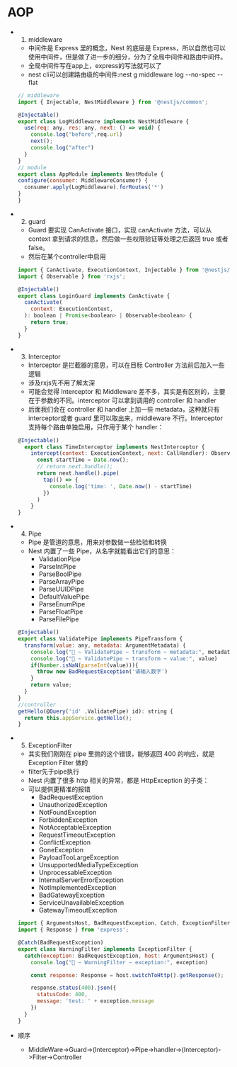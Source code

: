 # AOP

- 1. middleware

  - 中间件是 Express 里的概念，Nest 的底层是 Express，所以自然也可以使用中间件，但是做了进一步的细分，分为了全局中间件和路由中间件。
  - 全局中间件写在app上，express的写法就可以了
  - nest cli可以创建路由级的中间件:nest g middleware log --no-spec --flat

  ```js
  // middleware
  import { Injectable, NestMiddleware } from '@nestjs/common';

  @Injectable()
  export class LogMiddleware implements NestMiddleware {
    use(req: any, res: any, next: () => void) {
      console.log("before",req.url)
      next();
      console.log("after")
    }
  }
  // module
  export class AppModule implements NestModule {
  configure(consumer: MiddlewareConsumer) {
    consumer.apply(LogMiddleware).forRoutes('*')
  }
  }
  ```

- 2. guard
  - Guard 要实现 CanActivate 接口，实现 canActivate 方法，可以从 context 拿到请求的信息，然后做一些权限验证等处理之后返回 true 或者 false。
  - 然后在某个controller中启用

  ```js
  import { CanActivate, ExecutionContext, Injectable } from '@nestjs/common';
  import { Observable } from 'rxjs';

  @Injectable()
  export class LoginGuard implements CanActivate {
    canActivate(
      context: ExecutionContext,
    ): boolean | Promise<boolean> | Observable<boolean> {
      return true;
    }
  }
  ```

- 3. Interceptor
  - Interceptor 是拦截器的意思，可以在目标 Controller 方法前后加入一些逻辑
  - 涉及rxjs先不用了解太深
  - 可能会觉得 Interceptor 和 Middleware 差不多，其实是有区别的，主要在于参数的不同。interceptor 可以拿到调用的 controller 和 handler
  - 后面我们会在 controller 和 handler 上加一些 metadata，这种就只有 interceptor或者 guard 里可以取出来，middleware 不行。Interceptor 支持每个路由单独启用，只作用于某个 handler：

  ```js
  @Injectable()
    export class TimeInterceptor implements NestInterceptor {
      intercept(context: ExecutionContext, next: CallHandler): Observable<any> {
        const startTime = Date.now();
        // return next.handle();
        return next.handle().pipe(
          tap(() => {
            console.log('time: ', Date.now() - startTime)
          })
        )
      }
  }
  ```

- 4. Pipe
  - Pipe 是管道的意思，用来对参数做一些检验和转换
  - Nest 内置了一些 Pipe，从名字就能看出它们的意思：
    - ValidationPipe
    - ParseIntPipe
    - ParseBoolPipe
    - ParseArrayPipe
    - ParseUUIDPipe
    - DefaultValuePipe
    - ParseEnumPipe
    - ParseFloatPipe
    - ParseFilePipe

  ```js
  @Injectable()
  export class ValidatePipe implements PipeTransform {
    transform(value: any, metadata: ArgumentMetadata) {
      console.log("🚀 ~ ValidatePipe ~ transform ~ metadata:", metadata)
      console.log("🚀 ~ ValidatePipe ~ transform ~ value:", value)
      if(Number.isNaN(parseInt(value))){
        throw new BadRequestException('请输入数字')
      }
      return value;
    }
  }
  //controller
  getHello(@Query('id' ,ValidatePipe) id): string {
    return this.appService.getHello();
  }
  ```

- 5. ExceptionFilter
  - 其实我们刚刚在 pipe 里抛的这个错误，能够返回 400 的响应，就是 Exception Filter 做的
  - filter先于pipe执行
  - Nest 内置了很多 http 相关的异常，都是 HttpException 的子类：
  - 可以提供更精准的报错
    - BadRequestException
    - UnauthorizedException
    - NotFoundException
    - ForbiddenException
    - NotAcceptableException
    - RequestTimeoutException
    - ConflictException
    - GoneException
    - PayloadTooLargeException
    - UnsupportedMediaTypeException
    - UnprocessableException
    - InternalServerErrorException
    - NotImplementedException
    - BadGatewayException
    - ServiceUnavailableException
    - GatewayTimeoutException

  ```js
  import { ArgumentsHost, BadRequestException, Catch, ExceptionFilter } from '@nestjs/common';
  import { Response } from 'express';

  @Catch(BadRequestException)
  export class WarningFilter implements ExceptionFilter {
    catch(exception: BadRequestException, host: ArgumentsHost) {
      console.log("🚀 ~ WarningFilter ~ exception:", exception)

      const response: Response = host.switchToHttp().getResponse();

      response.status(400).json({
        statusCode: 400,
        message: 'test: ' + exception.message
      })
    }
  }
  ```

- 顺序
  - MiddleWare->Guard->(Interceptor)->Pipe->handler->(Interceptor)->Filter->Controller

